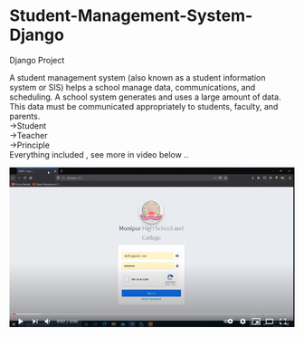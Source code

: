 # Student-Management-System-Django
Django Project

A student management system (also known as a student information system or SIS) helps a school manage data, communications, and scheduling. A school system generates and uses a large amount of data. This data must be communicated appropriately to students, faculty, and parents.
<BR>->Student 
<BR>->Teacher
<BR>->Principle
<BR>Everything included , see more in video below ..

[![Watch the video](https://github.com/Abed0711/Student-Management-System-Django/blob/master/University%20Management%20system%20Video/1.JPG)](https://www.youtube.com/watch?v=phy98jbOqUA)
